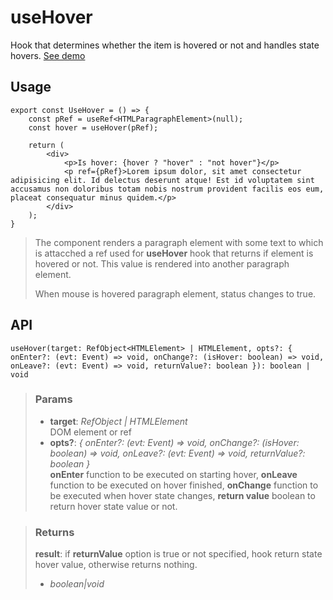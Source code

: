 # useHover
Hook that determines whether the item is hovered or not and handles state hovers. [See demo](https://ndriadev.github.io/react-tools/#/hooks/events/useHover)

## Usage

```tsx
export const UseHover = () => {
	const pRef = useRef<HTMLParagraphElement>(null);
	const hover = useHover(pRef);

	return (
		<div>
			<p>Is hover: {hover ? "hover" : "not hover"}</p>
			<p ref={pRef}>Lorem ipsum dolor, sit amet consectetur adipisicing elit. Id delectus deserunt atque! Est id voluptatem sint accusamus non doloribus totam nobis nostrum provident facilis eos eum, placeat consequatur minus quidem.</p>
		</div>
	);
}
```

> The component renders a paragraph element with some text to which is attacched a ref used for __useHover__ hook that returns if element is hovered or not. This value is rendered into another paragraph element.
> 
> When mouse is hovered paragraph element, status changes to true.


## API

```tsx
useHover(target: RefObject<HTMLElement> | HTMLElement, opts?: { onEnter?: (evt: Event) => void, onChange?: (isHover: boolean) => void, onLeave?: (evt: Event) => void, returnValue?: boolean }): boolean | void
```


> ### Params
>
> - __target__: _RefObject<HTMLElement> | HTMLElement_  
DOM element or ref
> - __opts?__: _{ onEnter?: (evt: Event) => void, onChange?: (isHover: boolean) => void, onLeave?: (evt: Event) => void, returnValue?: boolean }_  
__onEnter__ function to be executed on starting hover, __onLeave__ function to be executed on hover finished, __onChange__ function to be executed when hover state changes, __return value__ boolean to return hover state value or not.
>



> ### Returns
>
> __result__: if __returnValue__ option is true or not specified, hook return state hover value, otherwise returns nothing.
> - _boolean|void_  
>